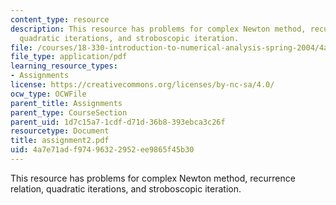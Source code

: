 ```yaml
---
content_type: resource
description: This resource has problems for complex Newton method, recurrence relation,
  quadratic iterations, and stroboscopic iteration.
file: /courses/18-330-introduction-to-numerical-analysis-spring-2004/4a7e71adf97496322952ee9865f45b30_assignment2.pdf
file_type: application/pdf
learning_resource_types:
- Assignments
license: https://creativecommons.org/licenses/by-nc-sa/4.0/
ocw_type: OCWFile
parent_title: Assignments
parent_type: CourseSection
parent_uid: 1d7c15a7-1cdf-d71d-36b8-393ebca3c26f
resourcetype: Document
title: assignment2.pdf
uid: 4a7e71ad-f974-9632-2952-ee9865f45b30
---
```

This resource has problems for complex Newton method, recurrence relation, quadratic iterations, and stroboscopic iteration.